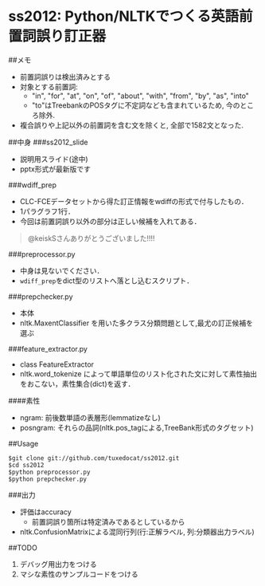 # ss2012: Python/NLTKでつくる英語前置詞誤り訂正器
##メモ
* 前置詞誤りは検出済みとする
* 対象とする前置詞:
    * "in", "for", "at", "on", "of", "about", "with", "from", "by", "as", "into"
    * "to"はTreebankのPOSタグに不定詞なども含まれているため, 今のところ除外.
* 複合誤りや上記以外の前置詞を含む文を除くと, 全部で1582文となった.


##中身
###ss2012_slide
* 説明用スライド(途中)
* pptx形式が最新版です

###wdiff_prep
* CLC-FCEデータセットから得た訂正情報をwdiffの形式で付与したもの．
* 1パラグラフ1行．
* 今回は前置詞誤り以外の部分は正しい候補を入れてある．

>@keiskSさんありがとうございました!!!!

###preprocessor.py
* 中身は見ないでください．
* `wdiff_prep`をdict型のリストへ落とし込むスクリプト．

###prepchecker.py
* 本体  
* nltk.MaxentClassifier を用いた多クラス分類問題として,最尤の訂正候補を選ぶ

###feature_extractor.py
* class FeatureExtractor
* nltk.word_tokenize によって単語単位のリスト化された文に対して素性抽出をおこない，素性集合(dict)を返す．

####素性
* ngram: 前後数単語の表層形(lemmatizeなし)
* posngram: それらの品詞(nltk.pos_tagによる,TreeBank形式のタグセット)

##Usage

    $git clone git://github.com/tuxedocat/ss2012.git
    $cd ss2012
    $python preprocessor.py
    $python prepchecker.py

###出力
* 評価はaccuracy
    * 前置詞誤り箇所は特定済みであるとしているから
* nltk.ConfusionMatrixによる混同行列(行:正解ラベル, 列:分類器出力ラベル)

##TODO
1. デバッグ用出力をつける
1. マシな素性のサンプルコードをつける


